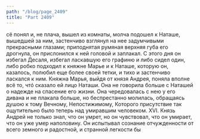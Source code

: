 ```yaml
---
path: "/blog/page_2409"
title: "Part 2409"
---
```


сё понял и, не плача, вышел из комнаты, молча подошел к Наташе, вышедшей за ним, застенчиво взглянул на нее задумчивыми прекрасными глазами; приподнятая румяная верхняя губа его дрогнула, он прислонился к ней головой и заплакал.
С этого дня он избегал Десаля, избегал ласкавшую его графиню и либо сидел один, либо робко подходил к княжне Марье и к Наташе, которую он, казалось, полюбил еще более своей тетки, и тихо и застенчиво ласкался к ним.
Княжна Марья, выйдя от князя Андрея, поняла вполне всё то, чтó сказало ей лицо Наташи. Она не говорила больше с Наташей о надежде на спасение его жизни. Она чередовалась с нею у его дивана и не плакала больше, но беспрестанно молилась, обращаясь душою к тому Вечному, Непостижимому, Которого присутствие так ощутительно было теперь над умиравшим человеком.
XVI.
Князь Андрей не только знал, что он умрет, но он чувствовал, что он умирает, что он уже умер наполовину. Он испытывал сознание отчужденности от всего земного и радостной, и странной легкости бы
